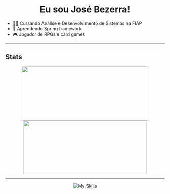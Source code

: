 <h1 align="center">Eu sou José Bezerra! </h1>

- 👩‍💻 Cursando Análise e Desenvolvimento de Sistemas na FIAP
- 🍃 Aprendendo Spring framework
- 🎮 Jogador de RPGs e card games
<hr />



## Stats
<div align="center">
  <img width="400em" height="170em" src="https://github-readme-stats.vercel.app/api?username=jjosebastos&show_icons=true&theme=dark&include_all_commits=true&count_private=true"/>
  <img width="390em" height="170em" src="https://github-readme-stats.vercel.app/api/top-langs/?username=jjosebastos&layout=compact&langs_count=7&theme=dark"/>
</div>


<hr />
<div align="center">

  ![My Skills](https://skillicons.dev/icons?i=azure,angular,cs,java,spring,git,mysql,nodejs,docker,ts&theme=dark)

</div>
